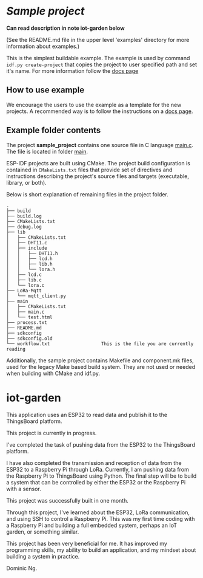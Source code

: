 # _Sample project_

**Can read description in note iot-garden below**

(See the README.md file in the upper level 'examples' directory for more information about examples.)

This is the simplest buildable example. The example is used by command `idf.py create-project`
that copies the project to user specified path and set it's name. For more information follow the [docs page](https://docs.espressif.com/projects/esp-idf/en/latest/api-guides/build-system.html#start-a-new-project)



## How to use example
We encourage the users to use the example as a template for the new projects.
A recommended way is to follow the instructions on a [docs page](https://docs.espressif.com/projects/esp-idf/en/latest/api-guides/build-system.html#start-a-new-project).

## Example folder contents

The project **sample_project** contains one source file in C language [main.c](main/main.c). The file is located in folder [main](main).

ESP-IDF projects are built using CMake. The project build configuration is contained in `CMakeLists.txt`
files that provide set of directives and instructions describing the project's source files and targets
(executable, library, or both). 

Below is short explanation of remaining files in the project folder.

```
.
├── build
├── build.log
├── CMakeLists.txt
├── debug.log
├── lib
│   ├── CMakeLists.txt
│   ├── DHT11.c
│   ├── include
│   │   ├── DHT11.h
│   │   ├── lcd.h
│   │   ├── lib.h
│   │   └── lora.h
│   ├── lcd.c
│   ├── lib.c
│   └── lora.c
├── LoRa-Mqtt
│   └── mqtt_client.py
├── main
│   ├── CMakeLists.txt
│   ├── main.c
│   └── test.html
├── process.txt
├── README.md
├── sdkconfig
├── sdkconfig.old
└── workflow.txt                   This is the file you are currently reading
```
Additionally, the sample project contains Makefile and component.mk files, used for the legacy Make based build system. 
They are not used or needed when building with CMake and idf.py.

# iot-garden

This application uses an ESP32 to read data and publish it to the ThingsBoard platform.

This project is currently in progress.

I've completed the task of pushing data from the ESP32 to the ThingsBoard platform.

I have also completed the transmission and reception of data from the ESP32 to a Raspberry Pi through LoRa. Currently, I am pushing data from the Raspberry Pi to ThingsBoard using Python. The final step will be to build a system that can be controlled by either the ESP32 or the Raspberry Pi with a sensor.

This project was successfully built in one month.

Through this project, I've learned about the ESP32, LoRa communication, and using SSH to control a Raspberry Pi. This was my first time coding with a Raspberry Pi and building a full embedded system, perhaps an IoT garden, or something similar.

This project has been very beneficial for me. It has improved my programming skills, my ability to build an application, and my mindset about building a system in practice.

Dominic Ng.